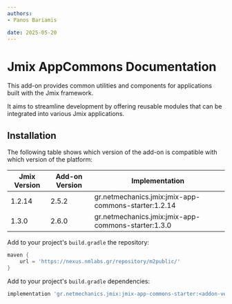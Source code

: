 ```yaml
---
authors:
- Panos Bariamis

date: 2025-05-20
---
```


# Jmix AppCommons Documentation

This add-on provides common utilities and components for applications built with the Jmix framework.

It aims to streamline development by offering reusable modules that can be integrated into various Jmix applications.

## Installation

The following table shows which version of the add-on is compatible with which version of the platform:

| Jmix Version | Add-on Version | Implementation                                       |
|--------------|----------------|------------------------------------------------------|
| 1.2.14       | 2.5.2          | gr.netmechanics.jmix:jmix-app-commons-starter:1.2.14 |
| 1.3.0        | 2.6.0          | gr.netmechanics.jmix:jmix-app-commons-starter:1.3.0  |

Add to your project's `build.gradle` the repository:

```gradle
maven {
    url = 'https://nexus.nmlabs.gr/repository/m2public/'
}
```

Add to your project's `build.gradle` dependencies:

```gradle
implementation 'gr.netmechanics.jmix:jmix-app-commons-starter:<addon-version>'
```
